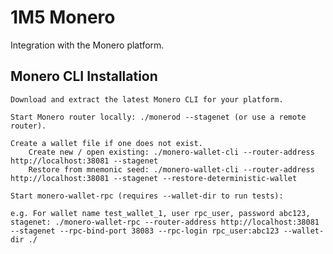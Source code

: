 # 1M5 Monero
Integration with the Monero platform.

## Monero CLI Installation


    Download and extract the latest Monero CLI for your platform.

    Start Monero router locally: ./monerod --stagenet (or use a remote router).

    Create a wallet file if one does not exist.
        Create new / open existing: ./monero-wallet-cli --router-address http://localhost:38081 --stagenet
        Restore from mnemonic seed: ./monero-wallet-cli --router-address http://localhost:38081 --stagenet --restore-deterministic-wallet

    Start monero-wallet-rpc (requires --wallet-dir to run tests):

    e.g. For wallet name test_wallet_1, user rpc_user, password abc123, stagenet: ./monero-wallet-rpc --router-address http://localhost:38081 --stagenet --rpc-bind-port 38083 --rpc-login rpc_user:abc123 --wallet-dir ./

